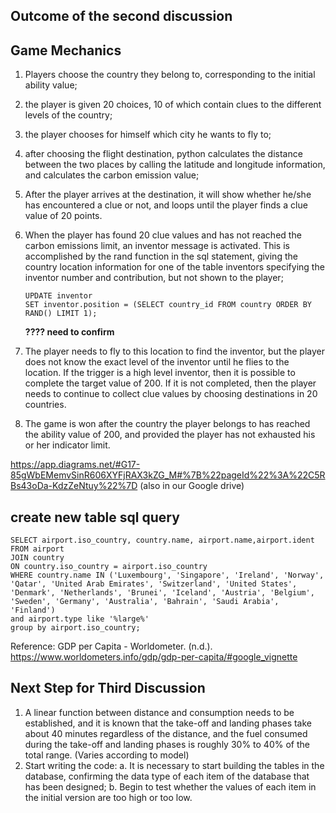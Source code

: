 ## Outcome of the second discussion
## Game Mechanics
1. Players choose the country they belong to, corresponding to the initial ability value;
   
2. the player is given 20 choices, 10 of which contain clues to the different levels of the country;
   
3. the player chooses for himself which city he wants to fly to;
   
4. after choosing the flight destination, python calculates the distance between the two places by calling the latitude and longitude information, and calculates the carbon emission value;
    
5. After the player arrives at the destination, it will show whether he/she has encountered a clue or not, and loops until the player finds a clue value of 20 points.
   
6. When the player has found 20 clue values and has not reached the carbon emissions limit, an inventor message is activated. This is accomplished by the rand function in the sql statement, giving the country location information for one of the table inventors specifying the inventor number and contribution, but not shown to the player;
   ```
   UPDATE inventor 
   SET inventor.position = (SELECT country_id FROM country ORDER BY RAND() LIMIT 1);
   ```
   **???? need to confirm**

7. The player needs to fly to this location to find the inventor, but the player does not know the exact level of the inventor until he flies to the location. If the trigger is a high level inventor, then it is possible to complete the target value of 200. If it is not completed, then the player needs to continue to collect clue values by choosing destinations in 20 countries.
   
8. The game is won after the country the player belongs to has reached the ability value of 200, and provided the player has not exhausted his or her indicator limit.

https://app.diagrams.net/#G17-85gWbEMemvSinR606XYFjRAX3kZG_M#%7B%22pageId%22%3A%22C5RBs43oDa-KdzZeNtuy%22%7D
(also in our Google drive)

## create new table sql query
```
SELECT airport.iso_country, country.name, airport.name,airport.ident
FROM airport
JOIN country
ON country.iso_country = airport.iso_country
WHERE country.name IN ('Luxembourg', 'Singapore', 'Ireland', 'Norway', 'Qatar', 'United Arab Emirates', 'Switzerland', 'United States', 'Denmark', 'Netherlands', 'Brunei', 'Iceland', 'Austria', 'Belgium', 'Sweden', 'Germany', 'Australia', 'Bahrain', 'Saudi Arabia', 'Finland')
and airport.type like '%large%'
group by airport.iso_country;
```
Reference:
GDP per Capita - Worldometer. (n.d.). https://www.worldometers.info/gdp/gdp-per-capita/#google_vignette


## Next Step for Third Discussion
1. A linear function between distance and consumption needs to be established, and it is known that the take-off and landing phases take about 40 minutes regardless of the distance, and the fuel consumed during the take-off and landing phases is roughly 30% to 40% of the total range. (Varies according to model)
2. Start writing the code:
    a. It is necessary to start building the tables in the database, confirming the data type of each item of the database that has been designed;
    b. Begin to test whether the values of each item in the initial version are too high or too low.